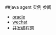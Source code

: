 ##java agent 实例
参阅
* [oracle](https://docs.oracle.com/javase/7/docs/jdk/api/attach/spec/com/sun/tools/attach/VirtualMachine.html)
* [wechat](https://mp.weixin.qq.com/s/_JqxUmQKvUpUulmcSMQq2A)
* [并发编程网](http://ifeve.com/jvm-attach/)
